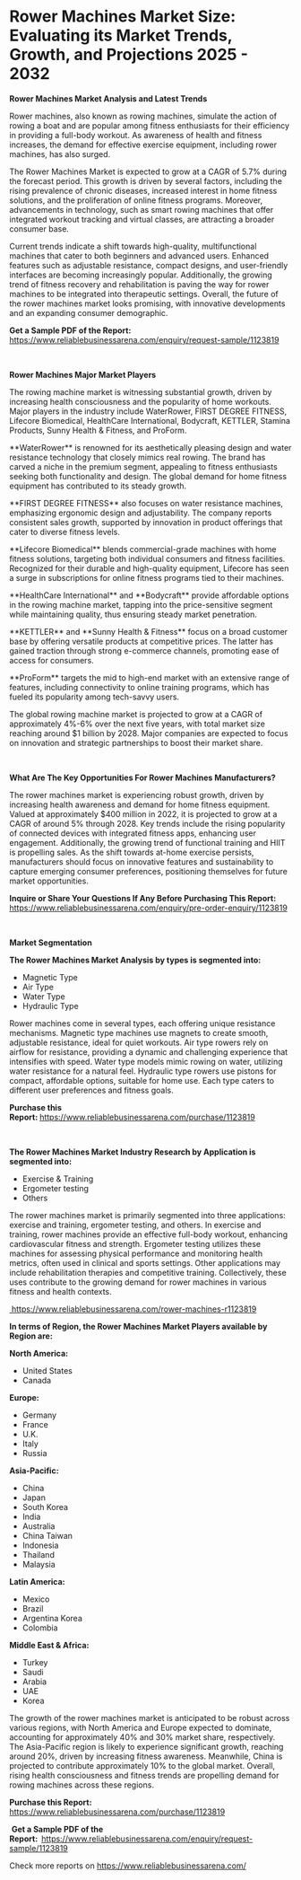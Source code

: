 <p><h1>Rower Machines Market Size: Evaluating its Market Trends, Growth, and Projections 2025 - 2032</h1></p><p><strong>Rower Machines Market Analysis and Latest Trends</strong></p>
<p><p>Rower machines, also known as rowing machines, simulate the action of rowing a boat and are popular among fitness enthusiasts for their efficiency in providing a full-body workout. As awareness of health and fitness increases, the demand for effective exercise equipment, including rower machines, has also surged. </p><p>The Rower Machines Market is expected to grow at a CAGR of 5.7% during the forecast period. This growth is driven by several factors, including the rising prevalence of chronic diseases, increased interest in home fitness solutions, and the proliferation of online fitness programs. Moreover, advancements in technology, such as smart rowing machines that offer integrated workout tracking and virtual classes, are attracting a broader consumer base. </p><p>Current trends indicate a shift towards high-quality, multifunctional machines that cater to both beginners and advanced users. Enhanced features such as adjustable resistance, compact designs, and user-friendly interfaces are becoming increasingly popular. Additionally, the growing trend of fitness recovery and rehabilitation is paving the way for rower machines to be integrated into therapeutic settings. Overall, the future of the rower machines market looks promising, with innovative developments and an expanding consumer demographic.</p></p>
<p><strong>Get a Sample PDF of the Report:&nbsp;</strong> <a href="https://www.reliablebusinessarena.com/enquiry/request-sample/1123819?utm_campaign=1891&utm_medium=2&utm_source=Github&utm_content=ia&utm_term=09042025&utm_id=rower-machines">https://www.reliablebusinessarena.com/enquiry/request-sample/1123819</a></p>
<p>&nbsp;</p>
<p><strong>Rower Machines Major Market Players</strong></p>
<p><p>The rowing machine market is witnessing substantial growth, driven by increasing health consciousness and the popularity of home workouts. Major players in the industry include WaterRower, FIRST DEGREE FITNESS, Lifecore Biomedical, HealthCare International, Bodycraft, KETTLER, Stamina Products, Sunny Health & Fitness, and ProForm.</p><p>**WaterRower** is renowned for its aesthetically pleasing design and water resistance technology that closely mimics real rowing. The brand has carved a niche in the premium segment, appealing to fitness enthusiasts seeking both functionality and design. The global demand for home fitness equipment has contributed to its steady growth.</p><p>**FIRST DEGREE FITNESS** also focuses on water resistance machines, emphasizing ergonomic design and adjustability. The company reports consistent sales growth, supported by innovation in product offerings that cater to diverse fitness levels.</p><p>**Lifecore Biomedical** blends commercial-grade machines with home fitness solutions, targeting both individual consumers and fitness facilities. Recognized for their durable and high-quality equipment, Lifecore has seen a surge in subscriptions for online fitness programs tied to their machines.</p><p>**HealthCare International** and **Bodycraft** provide affordable options in the rowing machine market, tapping into the price-sensitive segment while maintaining quality, thus ensuring steady market penetration. </p><p>**KETTLER** and **Sunny Health & Fitness** focus on a broad customer base by offering versatile products at competitive prices. The latter has gained traction through strong e-commerce channels, promoting ease of access for consumers.</p><p>**ProForm** targets the mid to high-end market with an extensive range of features, including connectivity to online training programs, which has fueled its popularity among tech-savvy users.</p><p>The global rowing machine market is projected to grow at a CAGR of approximately 4%-6% over the next five years, with total market size reaching around $1 billion by 2028. Major companies are expected to focus on innovation and strategic partnerships to boost their market share.</p></p>
<p>&nbsp;</p>
<p><strong>What Are The Key Opportunities For Rower Machines Manufacturers?</strong></p>
<p><p>The rower machines market is experiencing robust growth, driven by increasing health awareness and demand for home fitness equipment. Valued at approximately $400 million in 2022, it is projected to grow at a CAGR of around 5% through 2028. Key trends include the rising popularity of connected devices with integrated fitness apps, enhancing user engagement. Additionally, the growing trend of functional training and HIIT is propelling sales. As the shift towards at-home exercise persists, manufacturers should focus on innovative features and sustainability to capture emerging consumer preferences, positioning themselves for future market opportunities.</p></p>
<p><strong>Inquire or Share Your Questions If Any Before Purchasing This Report:</strong> <a href="https://www.reliablebusinessarena.com/enquiry/pre-order-enquiry/1123819?utm_campaign=1891&utm_medium=2&utm_source=Github&utm_content=ia&utm_term=09042025&utm_id=rower-machines">https://www.reliablebusinessarena.com/enquiry/pre-order-enquiry/1123819</a></p>
<p>&nbsp;</p>
<p><strong>Market Segmentation</strong></p>
<p><strong>The Rower Machines Market Analysis by types is segmented into:</strong></p>
<p><ul><li>Magnetic Type</li><li>Air Type</li><li>Water Type</li><li>Hydraulic Type</li></ul></p>
<p><p>Rower machines come in several types, each offering unique resistance mechanisms. Magnetic type machines use magnets to create smooth, adjustable resistance, ideal for quiet workouts. Air type rowers rely on airflow for resistance, providing a dynamic and challenging experience that intensifies with speed. Water type models mimic rowing on water, utilizing water resistance for a natural feel. Hydraulic type rowers use pistons for compact, affordable options, suitable for home use. Each type caters to different user preferences and fitness goals.</p></p>
<p><strong>Purchase this Report:&nbsp;</strong><a href="https://www.reliablebusinessarena.com/purchase/1123819?utm_campaign=1891&utm_medium=2&utm_source=Github&utm_content=ia&utm_term=09042025&utm_id=rower-machines">https://www.reliablebusinessarena.com/purchase/1123819</a></p>
<p>&nbsp;</p>
<p><strong>The Rower Machines Market Industry Research by Application is segmented into:</strong></p>
<p><ul><li>Exercise & Training</li><li>Ergometer testing</li><li>Others</li></ul></p>
<p><p>The rower machines market is primarily segmented into three applications: exercise and training, ergometer testing, and others. In exercise and training, rower machines provide an effective full-body workout, enhancing cardiovascular fitness and strength. Ergometer testing utilizes these machines for assessing physical performance and monitoring health metrics, often used in clinical and sports settings. Other applications may include rehabilitation therapies and competitive training. Collectively, these uses contribute to the growing demand for rower machines in various fitness and health contexts.</p></p>
<p><a href="https://www.reliablebusinessarena.com/rower-machines-r1123819?utm_campaign=1891&utm_medium=2&utm_source=Github&utm_content=ia&utm_term=09042025&utm_id=rower-machines">&nbsp;https://www.reliablebusinessarena.com/rower-machines-r1123819</a></p>
<p><strong>In terms of Region, the Rower Machines Market Players available by Region are:</strong></p>
<p>
    <p> <strong> North America: </strong>
        <ul>
            <li>United States</li>
            <li>Canada</li>
        </ul>
        </p> 
    <p> <strong> Europe: </strong>
        <ul>
            <li>Germany</li>
            <li>France</li>
            <li>U.K.</li>
            <li>Italy</li>
            <li>Russia</li>
        </ul>
        </p> 
    <p> <strong> Asia-Pacific: </strong>
        <ul>
            <li>China</li>
            <li>Japan</li>
            <li>South Korea</li>
            <li>India</li>
            <li>Australia</li>
            <li>China Taiwan</li>
            <li>Indonesia</li>
            <li>Thailand</li>
            <li>Malaysia</li>
        </ul>
        </p> 
    <p> <strong> Latin America: </strong>
        <ul>
            <li>Mexico</li>
            <li>Brazil</li>
            <li>Argentina Korea</li>
            <li>Colombia</li>
        </ul>
        </p> 
    <p> <strong> Middle East & Africa: </strong>
        <ul>
            <li>Turkey</li>
            <li>Saudi</li>
            <li>Arabia</li>
            <li>UAE</li>
            <li>Korea</li>
        </ul>
    </p>
    </p>
<p><p>The growth of the rower machines market is anticipated to be robust across various regions, with North America and Europe expected to dominate, accounting for approximately 40% and 30% market share, respectively. The Asia-Pacific region is likely to experience significant growth, reaching around 20%, driven by increasing fitness awareness. Meanwhile, China is projected to contribute approximately 10% to the global market. Overall, rising health consciousness and fitness trends are propelling demand for rowing machines across these regions.</p></p>
<p><strong>Purchase this Report: </strong><a href="https://www.reliablebusinessarena.com/purchase/1123819?utm_campaign=1891&utm_medium=2&utm_source=Github&utm_content=ia&utm_term=09042025&utm_id=rower-machines">https://www.reliablebusinessarena.com/purchase/1123819</a></p>
<p>&nbsp;<strong>Get a Sample PDF of the Report:&nbsp;&nbsp;</strong><a href="https://www.reliablebusinessarena.com/enquiry/request-sample/1123819?utm_campaign=1891&utm_medium=2&utm_source=Github&utm_content=ia&utm_term=09042025&utm_id=rower-machines">https://www.reliablebusinessarena.com/enquiry/request-sample/1123819</a></p>
<p><strong></strong></p>
<p>Check more reports on <a href="https://www.reliablebusinessarena.com/?utm_campaign=1891&utm_medium=2&utm_source=Github&utm_content=ia&utm_term=09042025&utm_id=rower-machines">https://www.reliablebusinessarena.com/</a></p>